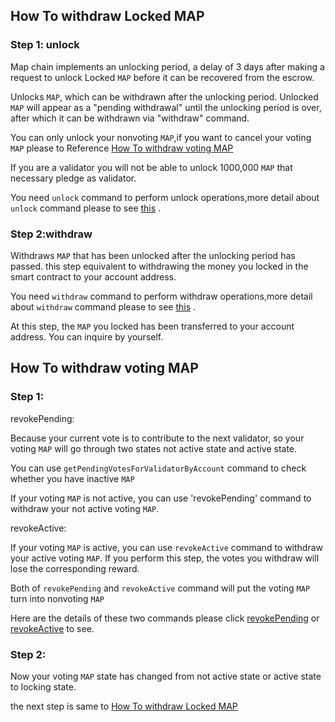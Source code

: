 ## How To withdraw Locked MAP

### Step 1: unlock

Map chain implements an unlocking period, a delay of 3 days after making a request to unlock Locked `MAP` before it can be recovered from the escrow.

Unlocks `MAP`, which can be withdrawn after the unlocking period. Unlocked `MAP` will appear as a "pending withdrawal" until the unlocking period is over, after which it can be withdrawn via "withdraw" command.

You can only unlock your nonvoting `MAP`,if you want to cancel your voting `MAP` please to Reference [How To withdraw voting MAP](./how-to-withdraw.md#how-To-withdraw-voting-MAP)

If you are a validator you will not be able to unlock 1000,000 `MAP` that necessary pledge as validator.

You need `unlock` command to perform unlock operations,more detail about `unlock` command please to see [this](./marker/AboutCommon.md#unlockMAP) .

### Step 2:withdraw

Withdraws `MAP` that has been unlocked after the unlocking period has passed. this step equivalent to withdrawing the money you locked in the smart contract to your account address.

You need `withdraw` command to perform withdraw operations,more detail about `withdraw` command please to see [this](./marker/AboutCommon.md#withdrawMap) .

At this step, the `MAP` you locked has been transferred to your account address. You can inquire by yourself.

## How To withdraw voting MAP

### Step 1:

revokePending:

Because your current vote is to contribute to the next validator, so your voting `MAP` will go through two states not active state and active state.

You can use `getPendingVotesForValidatorByAccount` command to  check whether you have inactive `MAP`

If your voting `MAP` is not active, you can use 'revokePending' command to withdraw your not active voting `MAP`.

revokeActive:

If your voting `MAP` is active, you can use `revokeActive` command to withdraw your  active voting `MAP`. If you perform this step, the votes you withdraw will lose the corresponding reward.

Both of `revokePending` and `revokeActive` command will put the voting `MAP` turn into nonvoting `MAP` 

Here are the details of these two commands please click [revokePending](./marker/AboutVote.md#revokePending) or [revokeActive](./marker/AboutVote.md#revokeActive) to see.

### Step 2:

Now your voting `MAP` state has changed from not active state or active state to locking state.

the next step is same to [How To withdraw Locked MAP](./how-to-withdraw.md#how-To-withdraw-Locked-MAP)
